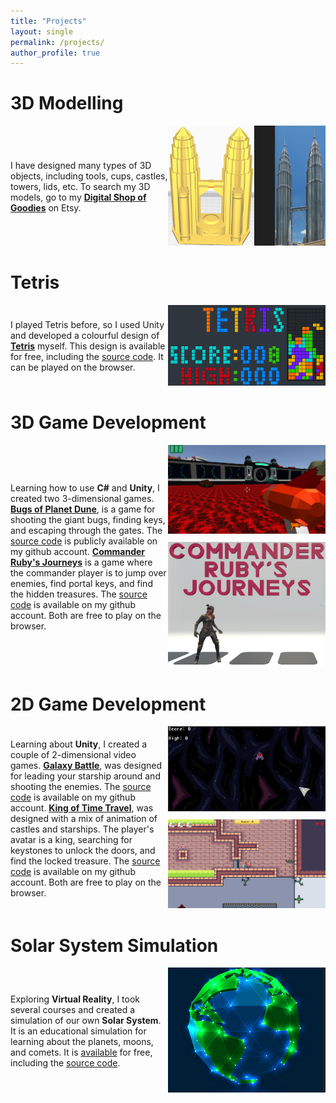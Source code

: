 ```yaml
---
title: "Projects"
layout: single
permalink: /projects/
author_profile: true
---
```

3D Modelling
============
<div style="display: flex; align-items: center;">
  <div style="flex: 1;">
    <p>I have designed many types of 3D objects, including tools, cups, castles, towers, lids, etc. To search my 3D models, go to my <strong><a href="https://www.etsy.com/ca/shop/DigitalShopOfGoodies">Digital Shop of Goodies</a></strong> on Etsy. </p>
  </div>
  <div style="flex: 1; text-align: right;">
    <img src="/assets/images/3D Model.png" alt="3D Modelling">
  </div>
</div>

Tetris
======
<div style="display: flex; align-items: center;">
  <div style="flex: 1;">
    <p>I played Tetris before, so I used Unity and developed a colourful design of <strong><a href="https://captain-garneto.itch.io/tetris-coursera">Tetris</a></strong> myself. This design is available for free, including the <a href="https://github.com/crispruby/CSharp-Unity-Tetris">source code</a>. It can be played on the browser.</p>
  </div>
  <div style="flex: 1; text-align: right;">
    <img src="/assets/images/Tetris.png" alt="Tetris">
  </div>
</div>

3D Game Development
===================
<div style="display: flex; align-items: center;">
  <div style="flex: 1;">
<p>Learning how to use <strong>C#</strong> and <strong>Unity</strong>, I created two 3-dimensional games. <a href="https://captain-garneto.itch.io/bugs-of-planet-dune"><strong>Bugs of Planet Dune</strong></a>, is a game for shooting the giant bugs, finding keys, and escaping through the gates. The <a href="https://github.com/crispruby/CSharp-Unity-Bugs-of-Planet-Dune">source code</a> is publicly available on my github account. <a href="https://captain-garneto.itch.io/commander"><strong>Commander Ruby's Journeys</strong></a> is a game where the commander player is to jump over enemies, find portal keys, and find the hidden treasures. The <a href="https://github.com/crispruby/CSharp-Unity-Commander-Ruby-on-Journey">source code</a> is available on my github account. Both are free to play on the browser.</p>
  </div>
  <div style="flex: 1; text-align: right;">
    <img src="/assets/images/Dune.png" alt="Bugs of Planet Dune" style="margin-bottom: 10px;">
    <img src="/assets/images/Ruby.png" alt="Commander Ruby's Journeys">
  </div>
</div>

2D Game Development
===================
<div style="display: flex; align-items: center;">
  <div style="flex: 1;">
    <p>Learning about <strong>Unity</strong>, I created a couple of 2-dimensional video games. <a href="https://captain-garneto.itch.io/galaxy-battle"><strong>Galaxy Battle</strong></a>, was designed for leading your starship around and shooting the enemies. The <a href="https://github.com/crispruby/CSharp-Unity-Space-Blaster">source code</a> is available on my github account. <a href="https://captain-garneto.itch.io/king-of-time-travel"><strong>King of Time Travel</strong></a>, was designed with a mix of animation of castles and starships. The player's avatar is a king, searching for keystones to unlock the doors, and find the locked treasure. The <a href="https://github.com/crispruby/CSharp-Unity-King-of-Time-Travel">source code</a> is available on my github account. Both are free to play on the browser.</p>
  </div>
  <div style="flex: 1; text-align: right;">
    <img src="/assets/images/Galaxy Battle.png" alt="Galaxy Battle" style="margin-bottom: 10px;">
    <img src="/assets/images/King.png" alt="King of Time Travel">
  </div>
</div>

Solar System Simulation
=======================
<div style="display: flex; align-items: center;">
  <div style="flex: 1;">
    <p>Exploring <strong>Virtual Reality</strong>, I took several courses and created a simulation of our own <strong>Solar System</strong>. It is an educational simulation for learning about the planets, moons, and comets. It is <a href="https://captain-garneto.itch.io/solar-system-simulator">available</a> for free, including the <a href="https://github.com/crispruby/CSharp-Unity-Virtual-Solar-System">source code</a>.</p>
  </div>
  <div style="flex: 1; text-align: right;">
    <img src="/assets/images/Earth.png" alt="Solar System Simulation">
  </div>
</div>

